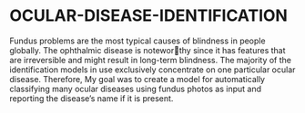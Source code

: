 # OCULAR-DISEASE-IDENTIFICATION
Fundus problems are the most typical causes of
blindness in people globally. The ophthalmic disease is noteworthy since it has features that are irreversible and might result in
long-term blindness. The majority of the identification models in use exclusively
concentrate on one particular ocular disease. Therefore, My
goal was to create a model for automatically classifying many
ocular diseases using fundus photos as input and reporting the
disease’s name if it is present.
